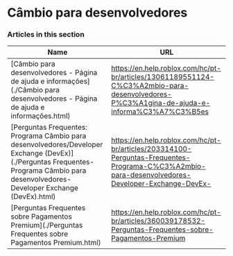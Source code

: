 # Câmbio para desenvolvedores  
### Articles in this section
Name|URL
-|-
[Câmbio para desenvolvedores - Página de ajuda e informações](./Câmbio para desenvolvedores - Página de ajuda e informações.html) |https://en.help.roblox.com/hc/pt-br/articles/13061189551124-C%C3%A2mbio-para-desenvolvedores-P%C3%A1gina-de-ajuda-e-informa%C3%A7%C3%B5es
[Perguntas Frequentes: Programa Câmbio para desenvolvedores/Developer Exchange (DevEx)](./Perguntas Frequentes- Programa Câmbio para desenvolvedores-Developer Exchange (DevEx).html) |https://en.help.roblox.com/hc/pt-br/articles/203314100-Perguntas-Frequentes-Programa-C%C3%A2mbio-para-desenvolvedores-Developer-Exchange-DevEx-
[Perguntas Frequentes sobre Pagamentos Premium](./Perguntas Frequentes sobre Pagamentos Premium.html) |https://en.help.roblox.com/hc/pt-br/articles/360039178532-Perguntas-Frequentes-sobre-Pagamentos-Premium